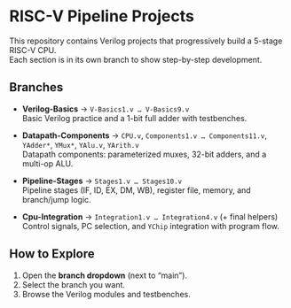 # RISC-V Pipeline Projects

This repository contains Verilog projects that progressively build a 5-stage RISC-V CPU.  
Each section is in its own branch to show step-by-step development.

## Branches

- **Verilog-Basics** → `V-Basics1.v … V-Basics9.v`  
  Basic Verilog practice and a 1-bit full adder with testbenches.  

- **Datapath-Components** → `CPU.v`, `Components1.v … Components11.v`, `YAdder*`, `YMux*`, `YAlu.v`, `YArith.v`  
  Datapath components: parameterized muxes, 32-bit adders, and a multi-op ALU.  

- **Pipeline-Stages** → `Stages1.v … Stages10.v`  
  Pipeline stages (IF, ID, EX, DM, WB), register file, memory, and branch/jump logic.  

- **Cpu-Integration** → `Integration1.v … Integration4.v` (+ final helpers)  
  Control signals, PC selection, and `YChip` integration with program flow.  

## How to Explore
1. Open the **branch dropdown** (next to “main”).  
2. Select the branch you want.  
3. Browse the Verilog modules and testbenches.
